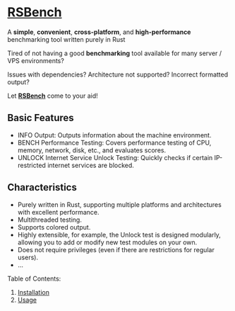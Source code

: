 # [RSBench](https://github.com/rsbench/rsbench)

A **simple**, **convenient**, **cross-platform**, and **high-performance** benchmarking tool written purely in Rust

Tired of not having a good **benchmarking** tool available for many server / VPS environments?

Issues with dependencies? Architecture not supported? Incorrect formatted output?

Let **[RSBench](https://github.com/rsbench/rsbench)** come to your aid!

## Basic Features
- INFO Output: Outputs information about the machine environment.
- BENCH Performance Testing: Covers performance testing of CPU, memory, network, disk, etc., and evaluates scores.
- UNLOCK Internet Service Unlock Testing: Quickly checks if certain IP-restricted internet services are blocked.

## Characteristics
- Purely written in Rust, supporting multiple platforms and architectures with excellent performance.
- Multithreaded testing.
- Supports colored output.
- Highly extensible, for example, the Unlock test is designed modularly, allowing you to add or modify new test modules on your own.
- Does not require privileges (even if there are restrictions for regular users).
- ...

Table of Contents:

1. [Installation](install.en.md)
2. [Usage](usage.en.md)
